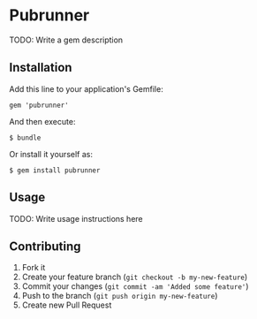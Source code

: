 # Pubrunner

TODO: Write a gem description

## Installation

Add this line to your application's Gemfile:

    gem 'pubrunner'

And then execute:

    $ bundle

Or install it yourself as:

    $ gem install pubrunner

## Usage

TODO: Write usage instructions here

## Contributing

1. Fork it
2. Create your feature branch (`git checkout -b my-new-feature`)
3. Commit your changes (`git commit -am 'Added some feature'`)
4. Push to the branch (`git push origin my-new-feature`)
5. Create new Pull Request
